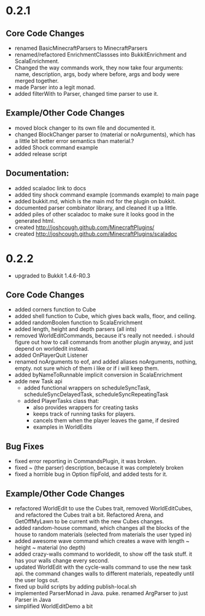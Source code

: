 # 0.2.1

## Core Code Changes

 * renamed BasicMinecraftParsers to MinecraftParsers
 * renamed/refactored EnrichmentClassses into BukkitEnrichment and ScalaEnrichment.
 * Changed the way commands work, they now take four arguments: name, description, args, body
   where before, args and body were merged together.
 * made Parser into a legit monad.
 * added filterWith to Parser, changed time parser to use it.

## Example/Other Code Changes

 * moved block changer to its own file and documented it.
 * changed BlockChanger parser to (material or noArguments), which has a
   little bit better error semantics than material.?
 * added Shock command example
 * added release script

## Documentation:

 * added scaladoc link to docs
 * added tiny shock command example (commands example) to main page
 * added bukkit.md, which is the main md for the plugin on bukkit.
 * documented parser combinator library, and cleaned it up a little.
 * added piles of other scaladoc to make sure it looks good in the generated html.
 * created http://joshcough.github.com/MinecraftPlugins/
 * created http://joshcough.github.com/MinecraftPlugins/scaladoc

# 0.2.2

 * upgraded to Bukkit 1.4.6-R0.3

## Core Code Changes

 * added corners function to Cube
 * added shell function to Cube, which gives back walls, floor, and ceiling.
 * added randomBoolen function to ScalaEnrichment
 * added length, height and depth parsers (all ints)
 * removed WorldEditCommands, because it's really not needed. i should figure out how to call commands from another plugin anyway, and just depend on worldedit instead.
 * added OnPlayerQuit Listener
 * renamed noArguments to eof, and added aliases noArguments, nothing, empty. not sure which of them i like or if i will keep them.
 * added byNameToRunnable implicit conversion in ScalaEnrichment
 * adde new Task api
   * added functional wrappers on scheduleSyncTask, scheduleSyncDelayedTask, scheduleSyncRepeatingTask
   * added PlayerTasks class that:
     * also provides wrappers for creating tasks
     * keeps track of running tasks for players.
     * cancels them when the player leaves the game, if desired
     * examples in WorldEdits

## Bug Fixes

 * fixed error reporting in CommandsPlugin, it was broken.
 * fixed ~ (the parser) description, because it was completely broken
 * fixed a horrible bug in Option flipFold, and added tests for it.

## Example/Other Code Changes

 * refactored WorldEdit to use the Cubes trait, removed WorldEditCubes, and refactored the Cubes trait a bit. Refactored Arena, and GetOffMyLawn to be current with the new Cubes changes.
 * added random-house command, which changes all the blocks of the house to random materials (selected from materials the user typed in)
 * added awesome wave command which creates a wave with length ~ height ~ material (no depth)
 * added crazy-walls command to worldedit, to show off the task stuff. it has your walls change every second.
 * updated WorldEdit with the cycle-walls command to use the new task api. the command changes walls to different materials, repeatedly until the user logs out.
 * fixed up build scripts by adding publish-local.sh
 * implemented ParserMonad in Java. puke. renamed ArgParser to just Parser in Java
 * simplified WorldEditDemo a bit
